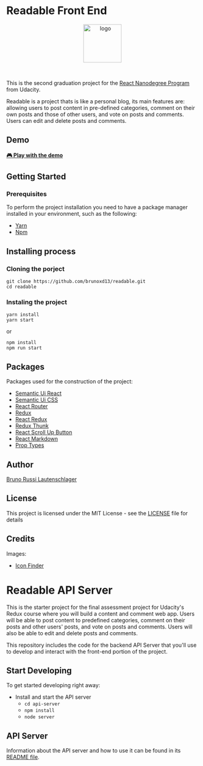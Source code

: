 # Readable Front End

<p align="center">
  <img src="https://raw.githubusercontent.com/brunoxd13/readable/master/frontend/public/favicon.ico" alt="logo" width="100" />
</p>
<br>

This is the second graduation project for the [React Nanodegree Program](https://br.udacity.com/course/react-nanodegree--nd019) from Udacity.

Readable is a project thats is like a personal blog, its main features are: allowing users to post content in pre-defined categories, comment on their own posts and those of other users, and vote on posts and comments. Users can edit and delete posts and comments.

## Demo
<a href="http://bruno-readable.surge.sh/"><strong>🎮 Play with the demo</strong></a>

## Getting Started

### Prerequisites

To perform the project installation you need to have a package manager installed in your environment, such as the following:
* [Yarn](https://yarnpkg.com/pt-BR/)
* [Npm](https://www.npmjs.com)

## Installing process
### Cloning the porject
```
git clone https://github.com/brunoxd13/readable.git
cd readable
```
### Instaling the project
```
yarn install
yarn start
```

or 

```
npm install
npm run start
```
## Packages
Packages used for the construction of the project:
* [Semantic Ui React](https://www.npmjs.com/package/semantic-ui-react)
* [Semantic Ui CSS](https://www.npmjs.com/package/semantic-ui-css)
* [React Router](https://www.npmjs.com/package/react-router-dom)
* [Redux](https://www.npmjs.com/package/redux)
* [React Redux](https://www.npmjs.com/package/react-redux)
* [Redux Thunk](https://www.npmjs.com/package/redux-thunk)
* [React Scroll Up Button](https://www.npmjs.com/package/react-scroll-up-button)
* [React Markdown](https://www.npmjs.com/package/react-markdown)
* [Prop Types](https://www.npmjs.com/package/prop-types)

## Author
[Bruno Russi Lautenschlager](https://github.com/brunoxd13)

## License

This project is licensed under the MIT License - see the [LICENSE](LICENSE) file for details

## Credits
Images:
* [Icon Finder](https://www.iconfinder.com)


# Readable API Server

This is the starter project for the final assessment project for Udacity's Redux course where you will build a content and comment web app. Users will be able to post content to predefined categories, comment on their posts and other users' posts, and vote on posts and comments. Users will also be able to edit and delete posts and comments.

This repository includes the code for the backend API Server that you'll use to develop and interact with the front-end portion of the project.

## Start Developing

To get started developing right away:

* Install and start the API server
    - `cd api-server`
    - `npm install`
    - `node server`
## API Server

Information about the API server and how to use it can be found in its [README file](api-server/README.md).
